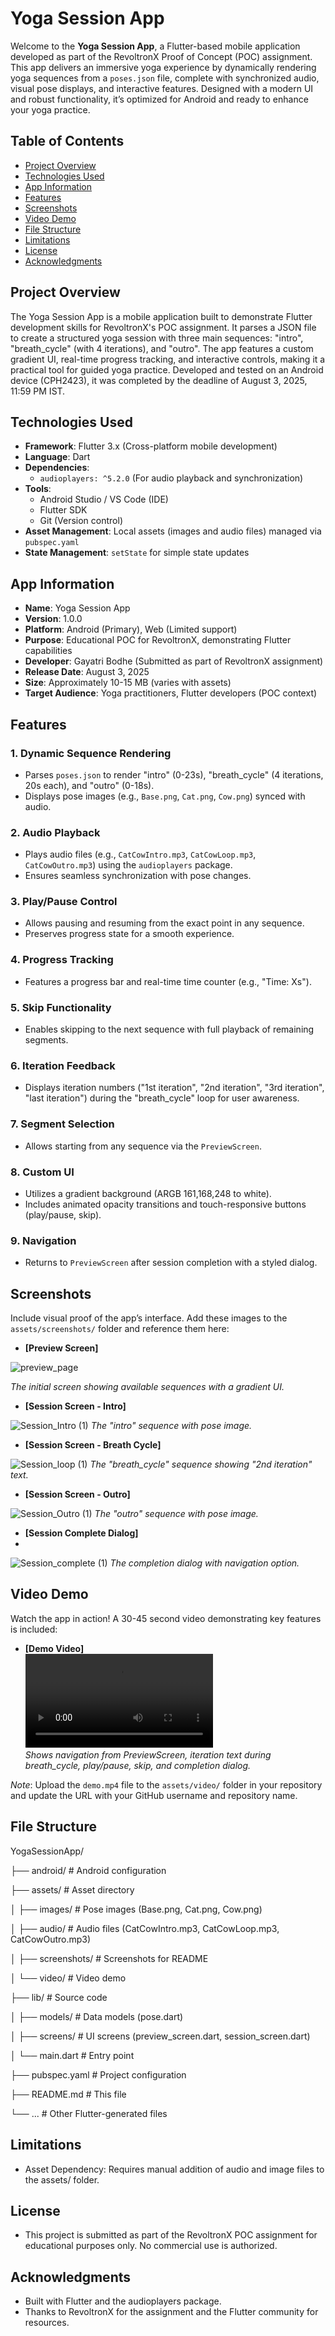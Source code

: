# Yoga Session App

Welcome to the **Yoga Session App**, a Flutter-based mobile application developed as part of the RevoltronX Proof of Concept (POC) assignment. This app delivers an immersive yoga experience by dynamically rendering yoga sequences from a `poses.json` file, complete with synchronized audio, visual pose displays, and interactive features. Designed with a modern UI and robust functionality, it’s optimized for Android and ready to enhance your yoga practice.

## Table of Contents

- [Project Overview](#project-overview)
- [Technologies Used](#technologies-used)
- [App Information](#app-information)
- [Features](#features)
- [Screenshots](#screenshots)
- [Video Demo](#video-demo)
- [File Structure](#file-structure)
- [Limitations](#limitations)
- [License](#license)
- [Acknowledgments](#acknowledgments)


## Project Overview

The Yoga Session App is a mobile application built to demonstrate Flutter development skills for RevoltronX's POC assignment. It parses a JSON file to create a structured yoga session with three main sequences: "intro", "breath_cycle" (with 4 iterations), and "outro". The app features a custom gradient UI, real-time progress tracking, and interactive controls, making it a practical tool for guided yoga practice. Developed and tested on an Android device (CPH2423), it was completed by the deadline of August 3, 2025, 11:59 PM IST.

## Technologies Used

- **Framework**: Flutter 3.x (Cross-platform mobile development)
- **Language**: Dart
- **Dependencies**:
  - `audioplayers: ^5.2.0` (For audio playback and synchronization)
- **Tools**:
  - Android Studio / VS Code (IDE)
  - Flutter SDK
  - Git (Version control)
- **Asset Management**: Local assets (images and audio files) managed via `pubspec.yaml`
- **State Management**: `setState` for simple state updates

## App Information

- **Name**: Yoga Session App
- **Version**: 1.0.0
- **Platform**: Android (Primary), Web (Limited support)
- **Purpose**: Educational POC for RevoltronX, demonstrating Flutter capabilities
- **Developer**: Gayatri Bodhe (Submitted as part of RevoltronX assignment)
- **Release Date**: August 3, 2025
- **Size**: Approximately 10-15 MB (varies with assets)
- **Target Audience**: Yoga practitioners, Flutter developers (POC context)

## Features

### 1. Dynamic Sequence Rendering
- Parses `poses.json` to render "intro" (0-23s), "breath_cycle" (4 iterations, 20s each), and "outro" (0-18s).
- Displays pose images (e.g., `Base.png`, `Cat.png`, `Cow.png`) synced with audio.

### 2. Audio Playback
- Plays audio files (e.g., `CatCowIntro.mp3`, `CatCowLoop.mp3`, `CatCowOutro.mp3`) using the `audioplayers` package.
- Ensures seamless synchronization with pose changes.

### 3. Play/Pause Control
- Allows pausing and resuming from the exact point in any sequence.
- Preserves progress state for a smooth experience.

### 4. Progress Tracking
- Features a progress bar and real-time time counter (e.g., "Time: Xs").

### 5. Skip Functionality
- Enables skipping to the next sequence with full playback of remaining segments.

### 6. Iteration Feedback
- Displays iteration numbers ("1st iteration", "2nd iteration", "3rd iteration", "last iteration") during the "breath_cycle" loop for user awareness.

### 7. Segment Selection
- Allows starting from any sequence via the `PreviewScreen`.

### 8. Custom UI
- Utilizes a gradient background (ARGB 161,168,248 to white).
- Includes animated opacity transitions and touch-responsive buttons (play/pause, skip).

### 9. Navigation
- Returns to `PreviewScreen` after session completion with a styled dialog.

## Screenshots

Include visual proof of the app’s interface. Add these images to the `assets/screenshots/` folder and reference them here:

- **[Preview Screen]**  

![preview_page](https://github.com/user-attachments/assets/072e237f-9d72-46d0-a3ac-8be58e6ea8d7)

  _The initial screen showing available sequences with a gradient UI._

- **[Session Screen - Intro]**

![Session_Intro (1)](https://github.com/user-attachments/assets/d0653209-721c-4f07-b8c9-e89d0092618e)
  _The "intro" sequence with pose image._

- **[Session Screen - Breath Cycle]**  

![Session_loop (1)](https://github.com/user-attachments/assets/dab84e91-67a3-4481-bc5d-7ab51da232e9)
  _The "breath_cycle" sequence showing "2nd iteration" text._

- **[Session Screen - Outro]**
  
![Session_Outro (1)](https://github.com/user-attachments/assets/ae0e838d-3b8d-4b8e-a312-cd73834cbfb9)
  _The "outro" sequence with pose image._

  
- **[Session Complete Dialog]**
- 
![Session_complete (1)](https://github.com/user-attachments/assets/cc965bed-2f42-436f-a99d-c2a27bf38bea)
  _The completion dialog with navigation option._

## Video Demo

Watch the app in action! A 30-45 second video demonstrating key features is included:

- **[Demo Video]**  
  ![Yoga Session App Demo](https://github.com/GayatriBodhe/Yoga_Session_App/blob/main/assets/video/Yoga_App.mp4)  
  _Shows navigation from PreviewScreen, iteration text during breath_cycle, play/pause, skip, and completion dialog._

*Note*: Upload the `demo.mp4` file to the `assets/video/` folder in your repository and update the URL with your GitHub username and repository name.

## File Structure

YogaSessionApp/

├── android/              # Android configuration

├── assets/               # Asset directory

│   ├── images/           # Pose images (Base.png, Cat.png, Cow.png)

│   ├── audio/            # Audio files (CatCowIntro.mp3, CatCowLoop.mp3, CatCowOutro.mp3)

│   ├── screenshots/      # Screenshots for README

│   └── video/            # Video demo

├── lib/                  # Source code

│   ├── models/           # Data models (pose.dart)

│   ├── screens/          # UI screens (preview_screen.dart, session_screen.dart)

│   └── main.dart         # Entry point

├── pubspec.yaml          # Project configuration

├── README.md             # This file

└── ...                   # Other Flutter-generated files



## Limitations
- Asset Dependency: Requires manual addition of audio and image files to the assets/ folder.

## License
- This project is submitted as part of the RevoltronX POC assignment for educational purposes only. No commercial use is authorized.

## Acknowledgments

- Built with Flutter and the audioplayers package.
- Thanks to RevoltronX for the assignment and the Flutter community for resources.
